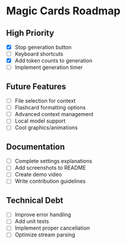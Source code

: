 # Magic Cards Roadmap

## High Priority
- [x] Stop generation button
- [ ] Keyboard shortcuts
- [x] Add token counts to generation
- [ ] Implement generation timer

## Future Features
- [ ] File selection for context
- [ ] Flashcard formatting options
- [ ] Advanced context management
- [ ] Local model support
- [ ] Cool graphics/animations

## Documentation
- [ ] Complete settings explanations
- [ ] Add screenshots to README
- [ ] Create demo video
- [ ] Write contribution guidelines

## Technical Debt
- [ ] Improve error handling
- [ ] Add unit tests
- [ ] Implement proper cancellation
- [ ] Optimize stream parsing
